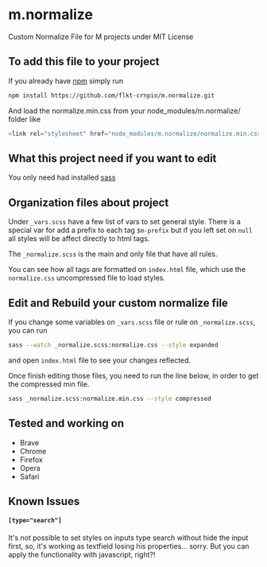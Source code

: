 # m.normalize #

Custom Normalize File for M projects under MIT License


## To add this file to your project ##
If you already have [npm](https://www.npmjs.com/) simply run

```sh
npm install https://github.com/flkt-crnpio/m.normalize.git
```

And load the normalize.min.css from your node_modules/m.normalize/ folder like
```sh
<link rel="stylesheet" href="node_modules/m.normalize/normalize.min.css">
```


## What this project need if you want to edit ##

You only need had installed [sass](https://sass-lang.com/install)


## Organization files about project ##

Under `_vars.scss` have a few list of vars to set general style. There is a special var for add a prefix to each tag `$m-prefix` but if you left set on `null` all styles will be affect directly to html tags.

The `_normalize.scss` is the main and only file that have all rules.

You can see how all tags are formatted on `index.html` file, which use the `normalize.css` uncompressed file to load styles.



## Edit and Rebuild your custom normalize file ##

If you change some variables on `_vars.scss` file or rule on `_normalize.scss`, you can run
```sh
sass --watch _normalize.scss:normalize.css --style expanded
```

and open `index.html` file to see your changes reflected.

Once finish editing those files, you need to run the line below, in order to get the compressed min file.
```sh
sass _normalize.scss:normalize.min.css --style compressed
```



## Tested and working on ##
* Brave
* Chrome
* Firefox
* Opera
* Safari



## Known Issues ##

#### `[type="search"]` ####

It's not possible to set styles on inputs type search without hide the input first, so, it's working as textfield losing his properties... sorry. But you can apply the functionality with javascript, right?!
